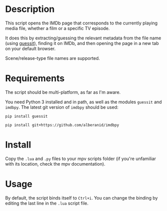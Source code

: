 # Description
This script opens the IMDb page that corresponds to the currently playing media file, whether a film or a specific TV episode.

It does this by extracting/guessing the relevant metadata from the file name (using [guessit](https://github.com/guessit-io/guessit)), finding it on IMDb, and then opening the page in a new tab on your default browser.

Scene/release-type file names are supported.

# Requirements
The script should be multi-platform, as far as I'm aware.

You need Python 3 installed and in path, as well as the modules ```guessit``` and ```imdbpy```. The latest git version of ```imdbpy``` should be used:

```pip install guessit```

```pip install git+https://github.com/alberanid/imdbpy```

# Install
Copy the ```.lua``` and ```.py``` files to your mpv scripts folder (if you're unfamiliar with its location, check the mpv documentation).

# Usage
By default, the script binds itself to ```Ctrl+i```. You can change the binding by editing the last line in the ```.lua``` script file.
